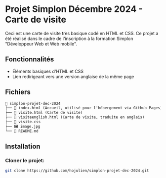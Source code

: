 # Projet Simplon Décembre 2024 - Carte de visite

Ceci est une carte de visite très basique codé en HTML et CSS. Ce projet a été réalisé dans le cadre de l'inscription à la formation Simplon "Développeur Web et Web mobile".

## Fonctionnalités

- Éléments basiques d'HTML et CSS
- Lien redirigeant vers une version anglaise de la même page

## Fichiers

```md
📂 simplon-projet-dec-2024
├── 📄 index.html (Accueil, utilisé pour l'hébergement via Github Pages)
├── 📄 visite.html (Carte de visite)
├── 📄 visiteenglish.html (Carte de visite, traduite en anglais)
├── 📄 visite.css
├── 🖼️ image.jpg
└── 📄 README.md
```

## Installation

### Cloner le projet:

```sh
git clone https://github.com/hojulien/simplon-projet-dec-2024.git
```

